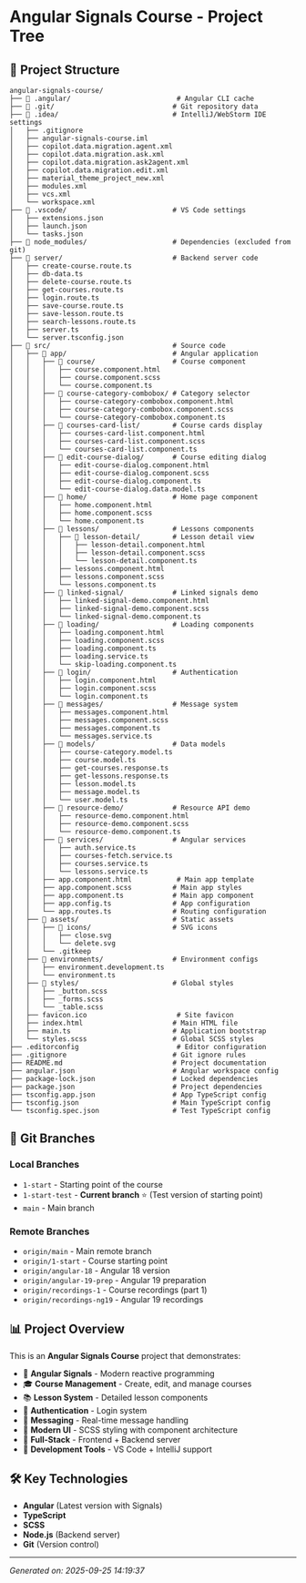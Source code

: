 # Angular Signals Course - Project Tree

## 📁 Project Structure

```
angular-signals-course/
├── 📁 .angular/                          # Angular CLI cache
├── 📁 .git/                             # Git repository data
├── 📁 .idea/                            # IntelliJ/WebStorm IDE settings
│   ├── .gitignore
│   ├── angular-signals-course.iml
│   ├── copilot.data.migration.agent.xml
│   ├── copilot.data.migration.ask.xml
│   ├── copilot.data.migration.ask2agent.xml
│   ├── copilot.data.migration.edit.xml
│   ├── material_theme_project_new.xml
│   ├── modules.xml
│   ├── vcs.xml
│   └── workspace.xml
├── 📁 .vscode/                          # VS Code settings
│   ├── extensions.json
│   ├── launch.json
│   └── tasks.json
├── 📁 node_modules/                     # Dependencies (excluded from git)
├── 📁 server/                           # Backend server code
│   ├── create-course.route.ts
│   ├── db-data.ts
│   ├── delete-course.route.ts
│   ├── get-courses.route.ts
│   ├── login.route.ts
│   ├── save-course.route.ts
│   ├── save-lesson.route.ts
│   ├── search-lessons.route.ts
│   ├── server.ts
│   └── server.tsconfig.json
├── 📁 src/                              # Source code
│   ├── 📁 app/                          # Angular application
│   │   ├── 📁 course/                   # Course component
│   │   │   ├── course.component.html
│   │   │   ├── course.component.scss
│   │   │   └── course.component.ts
│   │   ├── 📁 course-category-combobox/ # Category selector
│   │   │   ├── course-category-combobox.component.html
│   │   │   ├── course-category-combobox.component.scss
│   │   │   └── course-category-combobox.component.ts
│   │   ├── 📁 courses-card-list/        # Course cards display
│   │   │   ├── courses-card-list.component.html
│   │   │   ├── courses-card-list.component.scss
│   │   │   └── courses-card-list.component.ts
│   │   ├── 📁 edit-course-dialog/       # Course editing dialog
│   │   │   ├── edit-course-dialog.component.html
│   │   │   ├── edit-course-dialog.component.scss
│   │   │   ├── edit-course-dialog.component.ts
│   │   │   └── edit-course-dialog.data.model.ts
│   │   ├── 📁 home/                     # Home page component
│   │   │   ├── home.component.html
│   │   │   ├── home.component.scss
│   │   │   └── home.component.ts
│   │   ├── 📁 lessons/                  # Lessons components
│   │   │   ├── 📁 lesson-detail/        # Lesson detail view
│   │   │   │   ├── lesson-detail.component.html
│   │   │   │   ├── lesson-detail.component.scss
│   │   │   │   └── lesson-detail.component.ts
│   │   │   ├── lessons.component.html
│   │   │   ├── lessons.component.scss
│   │   │   └── lessons.component.ts
│   │   ├── 📁 linked-signal/            # Linked signals demo
│   │   │   ├── linked-signal-demo.component.html
│   │   │   ├── linked-signal-demo.component.scss
│   │   │   └── linked-signal-demo.component.ts
│   │   ├── 📁 loading/                  # Loading components
│   │   │   ├── loading.component.html
│   │   │   ├── loading.component.scss
│   │   │   ├── loading.component.ts
│   │   │   ├── loading.service.ts
│   │   │   └── skip-loading.component.ts
│   │   ├── 📁 login/                    # Authentication
│   │   │   ├── login.component.html
│   │   │   ├── login.component.scss
│   │   │   └── login.component.ts
│   │   ├── 📁 messages/                 # Message system
│   │   │   ├── messages.component.html
│   │   │   ├── messages.component.scss
│   │   │   ├── messages.component.ts
│   │   │   └── messages.service.ts
│   │   ├── 📁 models/                   # Data models
│   │   │   ├── course-category.model.ts
│   │   │   ├── course.model.ts
│   │   │   ├── get-courses.response.ts
│   │   │   ├── get-lessons.response.ts
│   │   │   ├── lesson.model.ts
│   │   │   ├── message.model.ts
│   │   │   └── user.model.ts
│   │   ├── 📁 resource-demo/            # Resource API demo
│   │   │   ├── resource-demo.component.html
│   │   │   ├── resource-demo.component.scss
│   │   │   └── resource-demo.component.ts
│   │   ├── 📁 services/                 # Angular services
│   │   │   ├── auth.service.ts
│   │   │   ├── courses-fetch.service.ts
│   │   │   ├── courses.service.ts
│   │   │   └── lessons.service.ts
│   │   ├── app.component.html           # Main app template
│   │   ├── app.component.scss          # Main app styles
│   │   ├── app.component.ts            # Main app component
│   │   ├── app.config.ts               # App configuration
│   │   └── app.routes.ts               # Routing configuration
│   ├── 📁 assets/                       # Static assets
│   │   ├── 📁 icons/                    # SVG icons
│   │   │   ├── close.svg
│   │   │   └── delete.svg
│   │   └── .gitkeep
│   ├── 📁 environments/                 # Environment configs
│   │   ├── environment.development.ts
│   │   └── environment.ts
│   ├── 📁 styles/                       # Global styles
│   │   ├── _button.scss
│   │   ├── _forms.scss
│   │   └── _table.scss
│   ├── favicon.ico                      # Site favicon
│   ├── index.html                      # Main HTML file
│   ├── main.ts                         # Application bootstrap
│   └── styles.scss                     # Global SCSS styles
├── .editorconfig                        # Editor configuration
├── .gitignore                          # Git ignore rules
├── README.md                           # Project documentation
├── angular.json                        # Angular workspace config
├── package-lock.json                   # Locked dependencies
├── package.json                        # Project dependencies
├── tsconfig.app.json                   # App TypeScript config
├── tsconfig.json                       # Main TypeScript config
└── tsconfig.spec.json                  # Test TypeScript config
```

## 🌿 Git Branches

### Local Branches
- `1-start` - Starting point of the course
- `1-start-test` - **Current branch** ⭐ (Test version of starting point)
- `main` - Main branch

### Remote Branches
- `origin/main` - Main remote branch
- `origin/1-start` - Course starting point
- `origin/angular-18` - Angular 18 version
- `origin/angular-19-prep` - Angular 19 preparation
- `origin/recordings-1` - Course recordings (part 1)
- `origin/recordings-ng19` - Angular 19 recordings

## 📊 Project Overview

This is an **Angular Signals Course** project that demonstrates:

- 🎯 **Angular Signals** - Modern reactive programming
- 🎓 **Course Management** - Create, edit, and manage courses
- 📚 **Lesson System** - Detailed lesson components
- 🔐 **Authentication** - Login system
- 💬 **Messaging** - Real-time message handling
- 🎨 **Modern UI** - SCSS styling with component architecture
- 🚀 **Full-Stack** - Frontend + Backend server
- 🔧 **Development Tools** - VS Code + IntelliJ support

## 🛠️ Key Technologies

- **Angular** (Latest version with Signals)
- **TypeScript**
- **SCSS**
- **Node.js** (Backend server)
- **Git** (Version control)

---
*Generated on: 2025-09-25 14:19:37*